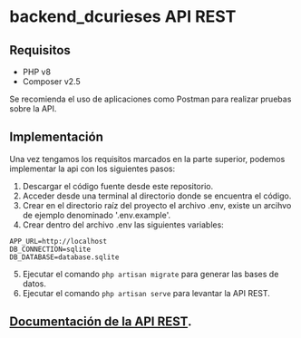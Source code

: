 # backend_dcurieses API REST
## Requisitos
+ PHP v8
+ Composer v2.5

Se recomienda el uso de aplicaciones como Postman para realizar pruebas sobre la API.

## Implementación
Una vez tengamos los requisitos marcados en la parte superior, podemos implementar la api con los siguientes pasos:
1. Descargar el código fuente desde este repositorio.
2. Acceder desde una terminal al directorio donde se encuentra el código.
3. Crear en el directorio raíz del proyecto el archivo .env, existe un arcihvo de ejemplo denominado '.env.example'.
4. Crear dentro del archivo .env las siguientes variables: 
```
APP_URL=http://localhost
DB_CONNECTION=sqlite
DB_DATABASE=database.sqlite
```
5. Ejecutar el comando ```php artisan migrate``` para generar las bases de datos.
6. Ejecutar el comando ```php artisan serve``` para levantar la API REST.

## [Documentación de la API REST](https://pages.github.com/).


